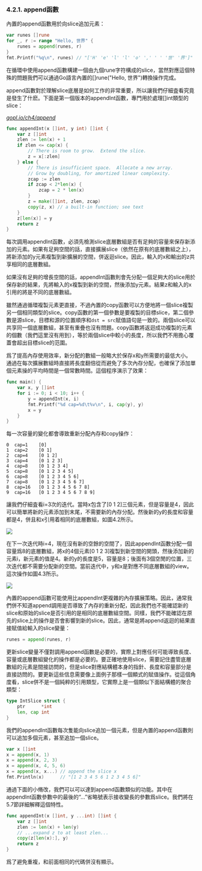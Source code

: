 ### 4.2.1. append函數

內置的append函數用於向slice追加元素：

```Go
var runes []rune
for _, r := range "Hello, 世界" {
	runes = append(runes, r)
}
fmt.Printf("%q\n", runes) // "['H' 'e' 'l' 'l' 'o' ',' ' ' '世' '界']"
```

在循環中使用append函數構建一個由九個rune字符構成的slice，當然對應這個特殊的問題我們可以通過Go語言內置的[]rune("Hello, 世界")轉換操作完成。

append函數對於理解slice底層是如何工作的非常重要，所以讓我們仔細査看究竟是發生了什麽。下面是第一個版本的appendInt函數，專門用於處理[]int類型的slice：

<u><i>gopl.io/ch4/append</i></u>
```Go
func appendInt(x []int, y int) []int {
	var z []int
	zlen := len(x) + 1
	if zlen <= cap(x) {
		// There is room to grow.  Extend the slice.
		z = x[:zlen]
	} else {
		// There is insufficient space.  Allocate a new array.
		// Grow by doubling, for amortized linear complexity.
		zcap := zlen
		if zcap < 2*len(x) {
			zcap = 2 * len(x)
		}
		z = make([]int, zlen, zcap)
		copy(z, x) // a built-in function; see text
	}
	z[len(x)] = y
	return z
}
```

每次調用appendInt函數，必須先檢測slice底層數組是否有足夠的容量來保存新添加的元素。如果有足夠空間的話，直接擴展slice（依然在原有的底層數組之上），將新添加的y元素複製到新擴展的空間，併返迴slice。因此，輸入的x和輸出的z共享相同的底層數組。

如果沒有足夠的增長空間的話，appendInt函數則會先分配一個足夠大的slice用於保存新的結果，先將輸入的x複製到新的空間，然後添加y元素。結果z和輸入的x引用的將是不同的底層數組。

雖然通過循環複製元素更直接，不過內置的copy函數可以方便地將一個slice複製另一個相同類型的slice。copy函數的第一個參數是要複製的目標slice，第二個參數是源slice，目標和源的位置順序和`dst = src`賦值語句是一致的。兩個slice可以共享同一個底層數組，甚至有重疊也沒有問題。copy函數將返迴成功複製的元素的個數（我們這里沒有用到），等於兩個slice中較小的長度，所以我們不用擔心覆蓋會超出目標slice的范圍。

爲了提高內存使用效率，新分配的數組一般略大於保存x和y所需要的最低大小。通過在每次擴展數組時直接將長度翻倍從而避免了多次內存分配，也確保了添加單個元素操的平均時間是一個常數時間。這個程序演示了效果：

```Go
func main() {
	var x, y []int
	for i := 0; i < 10; i++ {
		y = appendInt(x, i)
		fmt.Printf("%d cap=%d\t%v\n", i, cap(y), y)
		x = y
	}
}
```

每一次容量的變化都會導致重新分配內存和copy操作：

```
0  cap=1    [0]
1  cap=2    [0 1]
2  cap=4    [0 1 2]
3  cap=4    [0 1 2 3]
4  cap=8    [0 1 2 3 4]
5  cap=8    [0 1 2 3 4 5]
6  cap=8    [0 1 2 3 4 5 6]
7  cap=8    [0 1 2 3 4 5 6 7]
8  cap=16   [0 1 2 3 4 5 6 7 8]
9  cap=16   [0 1 2 3 4 5 6 7 8 9]
```

讓我們仔細査看i=3次的迭代。當時x包含了[0 1 2]三個元素，但是容量是4，因此可以簡單將新的元素添加到末尾，不需要新的內存分配。然後新的y的長度和容量都是4，併且和x引用着相同的底層數組，如圖4.2所示。

![](../images/ch4-02.png)

在下一次迭代時i=4，現在沒有新的空餘的空間了，因此appendInt函數分配一個容量爲8的底層數組，將x的4個元素[0 1 2 3]複製到新空間的開頭，然後添加新的元素i，新元素的值是4。新的y的長度是5，容量是8；後面有3個空閒的位置，三次迭代都不需要分配新的空間。當前迭代中，y和x是對應不同底層數組的view。這次操作如圖4.3所示。

![](../images/ch4-03.png)

內置的append函數可能使用比appendInt更複雜的內存擴展策略。因此，通常我們併不知道append調用是否導致了內存的重新分配，因此我們也不能確認新的slice和原始的slice是否引用的是相同的底層數組空間。同樣，我們不能確認在原先的slice上的操作是否會影響到新的slice。因此，通常是將append返迴的結果直接賦值給輸入的slice變量：

```Go
runes = append(runes, r)
```

更新slice變量不僅對調用append函數是必要的，實際上對應任何可能導致長度、容量或底層數組變化的操作都是必要的。要正確地使用slice，需要記住盡管底層數組的元素是間接訪問的，但是slice對應結構體本身的指針、長度和容量部分是直接訪問的。要更新這些信息需要像上面例子那樣一個顯式的賦值操作。從這個角度看，slice併不是一個純粹的引用類型，它實際上是一個類似下面結構體的聚合類型：

```Go
type IntSlice struct {
	ptr      *int
	len, cap int
}
```

我們的appendInt函數每次隻能向slice追加一個元素，但是內置的append函數則可以追加多個元素，甚至追加一個slice。

```Go
var x []int
x = append(x, 1)
x = append(x, 2, 3)
x = append(x, 4, 5, 6)
x = append(x, x...) // append the slice x
fmt.Println(x)      // "[1 2 3 4 5 6 1 2 3 4 5 6]"
```

通過下面的小脩改，我們可以可以達到append函數類似的功能。其中在appendInt函數參數中的最後的“...”省略號表示接收變長的參數爲slice。我們將在5.7節詳細解釋這個特性。

```Go
func appendInt(x []int, y ...int) []int {
	var z []int
	zlen := len(x) + len(y)
	// ...expand z to at least zlen...
	copy(z[len(x):], y)
	return z
}
```

爲了避免重複，和前面相同的代碼併沒有顯示。
